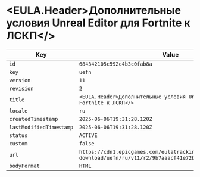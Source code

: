 # <EULA.Header>Дополнительные условия Unreal Editor для Fortnite к ЛСКП</>

| Key | Value |
| --- | ----- |
| `id` | `684342105c592c4b3c0fab8a` |
| `key` | `uefn` |
| `version` | `11` |
| `revision` | `2` |
| `title` | `<EULA.Header>Дополнительные условия Unreal Editor для Fortnite к ЛСКП</>` |
| `locale` | `ru` |
| `createdTimestamp` | `2025-06-06T19:31:28.120Z` |
| `lastModifiedTimestamp` | `2025-06-06T19:31:28.120Z` |
| `status` | `ACTIVE` |
| `custom` | `false` |
| `url` | `https://cdn1.epicgames.com/eulatracking-download/uefn/ru/v11/r2/9b7aaacf41e72b8651b6f1e8cfab9de4.pdf` |
| `bodyFormat` | `HTML` |
